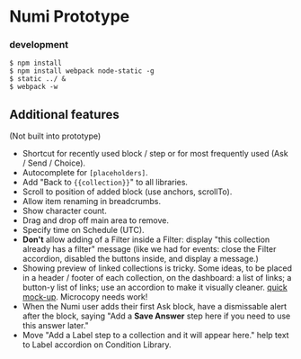 # Numi Prototype

### development

```
$ npm install
$ npm install webpack node-static -g
$ static ../ &
$ webpack -w
```

## Additional features

(Not built into prototype)

* Shortcut for recently used block / step or for most frequently used (Ask / Send / Choice).
* Autocomplete for `[placeholders]`.
* Add "Back to `{{collection}}`" to all libraries.
* Scroll to position of added block (use anchors, scrollTo).
* Allow item renaming in breadcrumbs.
* Show character count.
* Drag and drop off main area to remove.
* Specify time on Schedule (UTC).
* **Don't** allow adding of a Filter inside a Filter: display "this collection already has a filter" message (like we had for events: close the Filter accordion, disabled the buttons inside, and display a message.)
* Showing preview of linked collections is tricky. Some ideas, to be placed in a header / footer of each collection, on the dashboard: a list of links; a button-y list of links; use an accordion to make it visually cleaner. [quick mock-up](https://trello-attachments.s3.amazonaws.com/55a8eee78fd1ef63c610d001/2560x1240/607b529d4966bf7cb6ad4befe3c2b472/linked-collections.png). Microcopy needs work!
* When the Numi user adds their first Ask block, have a dismissable alert after the block, saying "Add a **Save Answer** step here if you need to use this answer later."
* Move "Add a Label step to a collection and it will appear here." help text to Label accordion on Condition Library.
